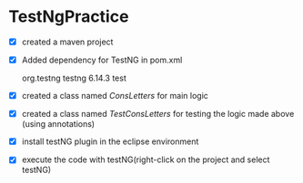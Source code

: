 # TestNgPractice
- [X] created a maven project
- [X] Added dependency for TestNG in pom.xml

     <dependency>
	    <groupId>org.testng</groupId>
	    <artifactId>testng</artifactId>
	    <version>6.14.3</version>
	    <scope>test</scope>
	   </dependency>
      
      

- [X] created a class named *ConsLetters* for main logic
- [X] created a class named *TestConsLetters* for testing the logic made above (using annotations)
- [X] install testNG plugin in the eclipse environment
- [X] execute the code with testNG(right-click on the project and select testNG)
